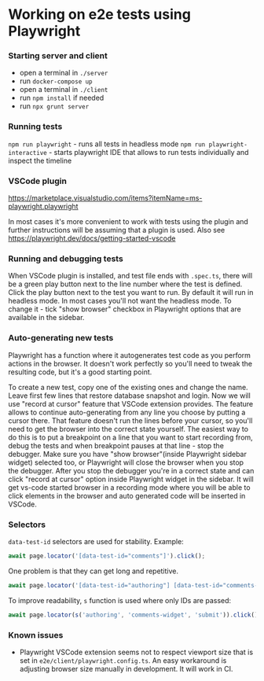 # Working on e2e tests using Playwright

### Starting server and client

* open a terminal in `./server`
* run `docker-compose up`
* open a terminal in `./client`
* run `npm install` if needed
* run `npx grunt server`

### Running tests

`npm run playwright` - runs all tests in headless mode
`npm run playwright-interactive` - starts playwright IDE that allows to run tests individually and inspect the timeline

### VSCode plugin

https://marketplace.visualstudio.com/items?itemName=ms-playwright.playwright

In most cases it's more convenient to work with tests using the plugin and further instructions will be assuming that a plugin is used. Also see https://playwright.dev/docs/getting-started-vscode

### Running and debugging tests

When VSCode plugin is installed, and test file ends with `.spec.ts`, there will be a green play button next to the line number where the test is defined. Click the play button next to the test you want to run. By default it will run in headless mode. In most cases you'll not want the headless mode. To change it - tick "show browser" checkbox in Playwright options that are available in the sidebar.

### Auto-generating new tests

Playwright has a function where it autogenerates test code as you perform actions in the browser. It doesn't work perfectly so you'll need to tweak the resulting code, but it's a good starting point.

To create a new test, copy one of the existing ones and change the name. Leave first few lines that restore database snapshot and login. Now we will use "record at cursor" feature that VSCode extension provides. The feature allows to continue auto-generating from any line you choose by putting a cursor there. That feature doesn't run the lines before your cursor, so you'll need to get the browser into the correct state yourself. The easiest way to do this is to put a breakpoint on a line that you want to start recording from, debug the tests and when breakpoint pauses at that line - stop the debugger. Make sure you have "show browser"(inside Playwright sidebar widget) selected too, or Playwright will close the browser when you stop the debugger. After you stop the debugger you're in a correct state and can click "record at cursor" option inside Playwright widget in the sidebar. It will get vs-code started browser in a recording mode where you will be able to click elements in the browser and auto generated code will be inserted in VSCode.

### Selectors

`data-test-id` selectors are used for stability. Example:

```typescript
await page.locator('[data-test-id="comments"]').click();
```

One problem is that they can get long and repetitive.

```typescript
await page.locator('[data-test-id="authoring"] [data-test-id="comments-widget"] [data-test-id="submit"]').click();
```

To improve readability, `s` function is used where only IDs are passed:

```typescript
await page.locator(s('authoring', 'comments-widget', 'submit')).click();
```

### Known issues

* Playwright VSCode extension seems not to respect viewport size that is set in `e2e/client/playwright.config.ts`. An easy workaround is adjusting browser size manually in development. It will work in CI.